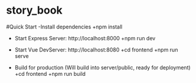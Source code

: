 # story_book

#Quick Start
 -Install dependencies
+npm install

- Start Express Server: http://localhost:8000
+npm run dev

- Start Vue DevServer: http://localhost:8080
+cd frontend
+npm run serve

- Build for production (Will build into server/public, ready for deployment)
+cd frontend
+npm run build
